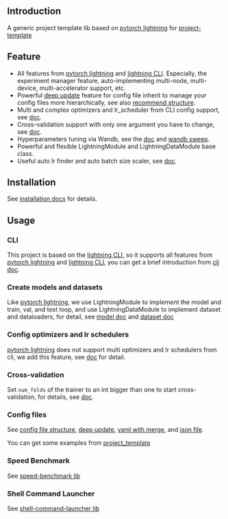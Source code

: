 ## Introduction

A generic project template lib based on [pytorch lightning](https://pytorch-lightning.readthedocs.io/en/stable/) for [project-template](https://github.com/shenmishajing/project_template)

## Feature

- All features from [pytorch lightning](https://pytorch-lightning.readthedocs.io/en/stable/) and [lightning CLI](https://pytorch-lightning.readthedocs.io/en/stable/cli/lightning_cli.html). Especially, the experiment manager feature, auto-implementing multi-node, multi-device, multi-accelerator support, etc.
- Powerful [deep update](docs/configs/deep_update.md) feature for config file inherit to manage your config files more hierarchically, see also [recommend structure](docs/configs/config_file_structure.md).
- Multi and complex optimizers and lr_scheduler from CLI config support, see [doc](docs/core/optimizer_config.md).
- Cross-validation support with only one argument you have to change, see [doc](docs/core/trainer.md).
- Hyperparameters tuning via Wandb, see the [doc](docs/configs/argument_parsers/json_file.md) and [wandb sweep](https://docs.wandb.ai/guides/sweeps).
- Powerful and flexible LightningModule and LightningDataModule base class.
- Useful auto lr finder and auto batch size scaler, see [doc](docs/tools/cli.md).

## Installation

See [installation docs](docs/installation/installation.md) for details.

## Usage

### CLI
This project is based on the [lightning CLI](https://pytorch-lightning.readthedocs.io/en/stable/cli/lightning_cli.html), so it supports all features from [pytorch lightning](https://pytorch-lightning.readthedocs.io/en/stable/) and [lightning CLI](https://pytorch-lightning.readthedocs.io/en/stable/cli/lightning_cli.html), you can get a brief introduction from [cli doc](docs/tools/cli.md).

### Create models and datasets

Like [pytorch lightning](https://pytorch-lightning.readthedocs.io/en/stable/), we use LightningModule to implement the model and train, val, and test loop, and use LightningDataModule to implement dataset and dataloaders, for detail, see [model doc](docs/core/model.md) and [dataset doc](docs/core/dataset.md)

### Config optimizers and lr schedulers

[pytorch lightning](https://pytorch-lightning.readthedocs.io/en/stable/) does not support multi optimizers and lr schedulers from cli, we add this feature, see [doc](docs/core/optimizer_config.md) for detail.

### Cross-validation

Set `num_folds` of the trainer to an int bigger than one to start cross-validation, for details, see [doc](docs/core/trainer.md).

### Config files

See [config file structure](docs/configs/config_file_structure.md), [deep update](docs/configs/deep_update.md), [yaml with merge](docs/configs/argument_parsers/yaml_with_merge.md), and [json file](docs/configs/argument_parsers/json_file.md).

You can get some examples from [project_template](https://github.com/shenmishajing/project_template)

### Speed Benchmark

See [speed-benchmark lib](https://github.com/shenmishajing/speed_benchmark)

### Shell Command Launcher

See [shell-command-launcher lib](https://github.com/shenmishajing/shell_command_launcherd)
